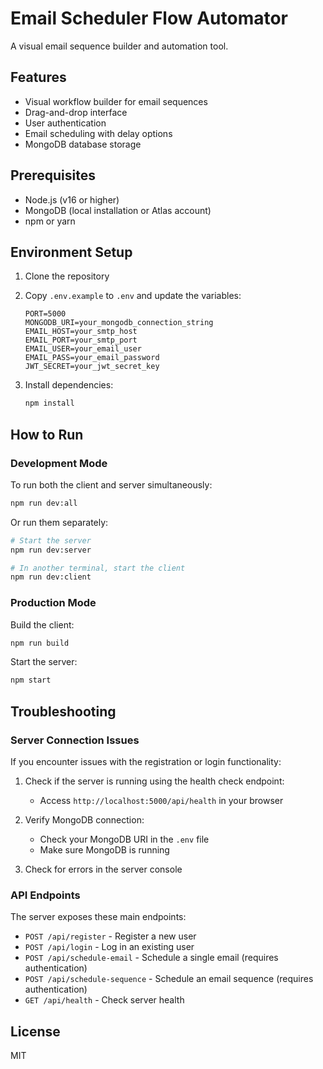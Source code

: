 # Email Scheduler Flow Automator

A visual email sequence builder and automation tool.

## Features

- Visual workflow builder for email sequences
- Drag-and-drop interface
- User authentication
- Email scheduling with delay options
- MongoDB database storage

## Prerequisites

- Node.js (v16 or higher)
- MongoDB (local installation or Atlas account)
- npm or yarn

## Environment Setup

1. Clone the repository
2. Copy `.env.example` to `.env` and update the variables:
   ```
   PORT=5000
   MONGODB_URI=your_mongodb_connection_string
   EMAIL_HOST=your_smtp_host
   EMAIL_PORT=your_smtp_port
   EMAIL_USER=your_email_user
   EMAIL_PASS=your_email_password
   JWT_SECRET=your_jwt_secret_key
   ```

3. Install dependencies:
   ```bash
   npm install
   ```

## How to Run

### Development Mode

To run both the client and server simultaneously:

```bash
npm run dev:all
```

Or run them separately:

```bash
# Start the server
npm run dev:server

# In another terminal, start the client
npm run dev:client
```

### Production Mode

Build the client:

```bash
npm run build
```

Start the server:

```bash
npm start
```

## Troubleshooting

### Server Connection Issues

If you encounter issues with the registration or login functionality:

1. Check if the server is running using the health check endpoint:
   - Access `http://localhost:5000/api/health` in your browser
   
2. Verify MongoDB connection:
   - Check your MongoDB URI in the `.env` file
   - Make sure MongoDB is running
   
3. Check for errors in the server console

### API Endpoints

The server exposes these main endpoints:

- `POST /api/register` - Register a new user
- `POST /api/login` - Log in an existing user
- `POST /api/schedule-email` - Schedule a single email (requires authentication)
- `POST /api/schedule-sequence` - Schedule an email sequence (requires authentication)
- `GET /api/health` - Check server health

## License

MIT

